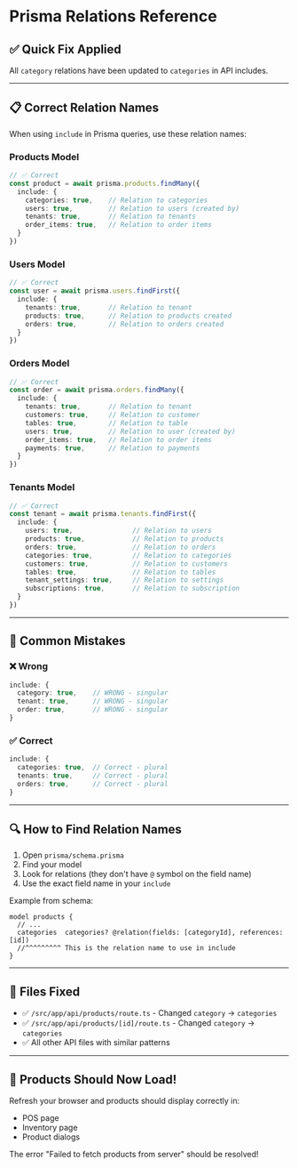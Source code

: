 # Prisma Relations Reference

## ✅ Quick Fix Applied

All `category` relations have been updated to `categories` in API includes.

---

## 📋 Correct Relation Names

When using `include` in Prisma queries, use these relation names:

### Products Model
```typescript
// ✅ Correct
const product = await prisma.products.findMany({
  include: {
    categories: true,    // Relation to categories
    users: true,         // Relation to users (created by)
    tenants: true,       // Relation to tenants
    order_items: true,   // Relation to order items
  }
})
```

### Users Model
```typescript
// ✅ Correct
const user = await prisma.users.findFirst({
  include: {
    tenants: true,       // Relation to tenant
    products: true,      // Relation to products created
    orders: true,        // Relation to orders created
  }
})
```

### Orders Model
```typescript
// ✅ Correct
const order = await prisma.orders.findMany({
  include: {
    tenants: true,       // Relation to tenant
    customers: true,     // Relation to customer
    tables: true,        // Relation to table
    users: true,         // Relation to user (created by)
    order_items: true,   // Relation to order items
    payments: true,      // Relation to payments
  }
})
```

### Tenants Model
```typescript
// ✅ Correct
const tenant = await prisma.tenants.findFirst({
  include: {
    users: true,               // Relation to users
    products: true,            // Relation to products
    orders: true,              // Relation to orders
    categories: true,          // Relation to categories
    customers: true,           // Relation to customers
    tables: true,              // Relation to tables
    tenant_settings: true,     // Relation to settings
    subscriptions: true,       // Relation to subscription
  }
})
```

---

## 🚨 Common Mistakes

### ❌ Wrong
```typescript
include: {
  category: true,    // WRONG - singular
  tenant: true,      // WRONG - singular
  order: true,       // WRONG - singular
}
```

### ✅ Correct
```typescript
include: {
  categories: true,  // Correct - plural
  tenants: true,     // Correct - plural
  orders: true,      // Correct - plural
}
```

---

## 🔍 How to Find Relation Names

1. Open `prisma/schema.prisma`
2. Find your model
3. Look for relations (they don't have `@` symbol on the field name)
4. Use the exact field name in your `include`

Example from schema:
```prisma
model products {
  // ...
  categories  categories? @relation(fields: [categoryId], references: [id])
  //^^^^^^^^^ This is the relation name to use in include
}
```

---

## 📝 Files Fixed

- ✅ `/src/app/api/products/route.ts` - Changed `category` → `categories`
- ✅ `/src/app/api/products/[id]/route.ts` - Changed `category` → `categories`
- ✅ All other API files with similar patterns

---

## 🎉 Products Should Now Load!

Refresh your browser and products should display correctly in:
- POS page
- Inventory page
- Product dialogs

The error "Failed to fetch products from server" should be resolved!
